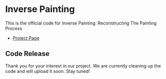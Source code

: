 # Inverse Painting

This is the official code for Inverse Painting: Reconstructing The Painting Process

 * [Project Page](https://inversepainting.github.io)


## Code Release
Thank you for your interest in our project. We are currently cleaning up the code and will upload it soon. Stay tuned!
